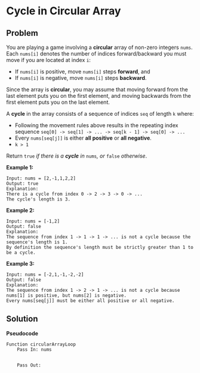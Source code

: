 # Cycle in Circular Array

## Problem

You are playing a game involving a **circular** array of non-zero integers `nums`. Each `nums[i]` denotes the number of indices forward/backward you must move if you are located at index `i`:

- If `nums[i]` is positive, move `nums[i]` steps **forward**, and
- If `nums[i]` is negative, move `nums[i]` steps **backward**.

Since the array is **circular**, you may assume that moving forward from the last element puts you on the first element, and moving backwards from the first element puts you on the last element.

A **cycle** in the array consists of a sequence of indices `seq` of length `k` where:

- Following the movement rules above results in the repeating index sequence `seq[0] -> seq[1] -> ... -> seq[k - 1] -> seq[0] -> ...`
- Every `nums[seq[j]]` is either **all positive** or **all negative**.
- `k > 1`

Return `true` *if there is a **cycle** in* `nums`*, or* `false` *otherwise*.

 

**Example 1:**

```
Input: nums = [2,-1,1,2,2]
Output: true
Explanation:
There is a cycle from index 0 -> 2 -> 3 -> 0 -> ...
The cycle's length is 3.
```

**Example 2:**

```
Input: nums = [-1,2]
Output: false
Explanation:
The sequence from index 1 -> 1 -> 1 -> ... is not a cycle because the sequence's length is 1.
By definition the sequence's length must be strictly greater than 1 to be a cycle.
```

**Example 3:**

```
Input: nums = [-2,1,-1,-2,-2]
Output: false
Explanation:
The sequence from index 1 -> 2 -> 1 -> ... is not a cycle because nums[1] is positive, but nums[2] is negative.
Every nums[seq[j]] must be either all positive or all negative.
```

## Solution 

**Pseudocode**

```pseudocode
Function circularArrayLoop
	Pass In: nums
	
	
	Pass Out:
```


